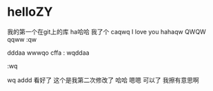 # helloZY
我的第一个在git上的库
ha哈哈 我了个 caqwq
I love you hahaqw
QWQW
qqww   :qw

dddaa
wwwqo cffa  :
wqddaa

:wq

wq
addd
看好了 这个是我第二次修改了  哈哈 嗯嗯 可以了
我擦有意思啊
